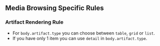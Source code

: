 ## Media Browsing Specific Rules

### Artifact Rendering Rule
  - For `body.artifact.type` you can choose between `table`, `grid` or `list`.
  - If you have only 1 item you can use `detail` in `body.artifact.type`.
